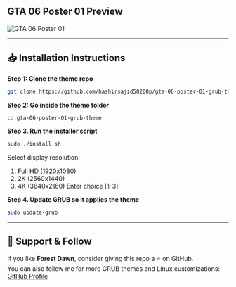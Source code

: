 ## GTA 06 Poster 01 Preview

![GTA 06 Poster 01](preview.jpg)

---

## 📥 Installation Instructions
**Step 1: Clone the theme repo**
```bash
git clone https://github.com/hashirsajid58200p/gta-06-poster-01-grub-theme.git
```
**Step 2: Go inside the theme folder**
```bash
cd gta-06-poster-01-grub-theme
```
**Step 3. Run the installer script**
```bash
sudo ./install.sh
```
Select display resolution:
1) Full HD (1920x1080)
2) 2K (2560x1440)
3) 4K (3840x2160)
Enter choice [1-3]:
 
**Step 4. Update GRUB so it applies the theme**
```bash
sudo update-grub
```

---

## 💖 Support & Follow
If you like **Forest Dawn**, consider giving this repo a ⭐ on GitHub.  
You can also follow me for more GRUB themes and Linux customizations:  
[GitHub Profile](https://github.com/hashirsajid58200p)
